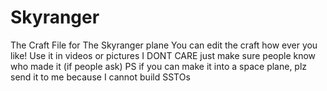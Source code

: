 # Skyranger
The Craft File for The Skyranger plane
You can edit the craft how ever you like! Use it in videos or pictures I DONT CARE just make sure people know who made it (if people ask)
PS if you can make it into a space plane, plz send it to me because I cannot build SSTOs
